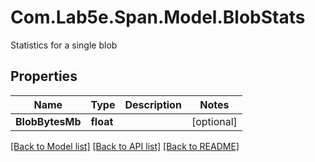 # Com.Lab5e.Span.Model.BlobStats
Statistics for a single blob

## Properties

Name | Type | Description | Notes
------------ | ------------- | ------------- | -------------
**BlobBytesMb** | **float** |  | [optional] 

[[Back to Model list]](../README.md#documentation-for-models) [[Back to API list]](../README.md#documentation-for-api-endpoints) [[Back to README]](../README.md)

